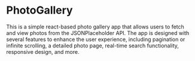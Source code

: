 # PhotoGallery

This is a simple react-based photo gallery app that allows users to fetch and view photos from the JSONPlaceholder API. The app is designed with several features to enhance the user experience, including pagination or infinite scrolling, a detailed photo page, real-time search functionality, responsive design, and more.
